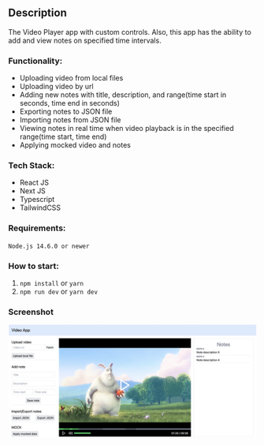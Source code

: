 ## Description

The Video Player app with custom controls. Also, this app has the ability to add and view notes on specified time intervals.

### Functionality:
- Uploading video from local files
- Uploading video by url
- Adding new notes with title, description, and range(time start in seconds, time end in seconds)
- Exporting notes to JSON file
- Importing notes from JSON file
- Viewing notes in real time when video playback is in the specified range(time start, time end)
- Applying mocked video and notes

### Tech Stack:
- React JS
- Next JS
- Typescript
- TailwindCSS

### Requirements:
`Node.js 14.6.0 or newer`

### How to start:
1. `npm install` or `yarn`
2. `npm run dev` or `yarn dev`


### Screenshot
![App screenshot](public/screenshot.png "App screenshot")